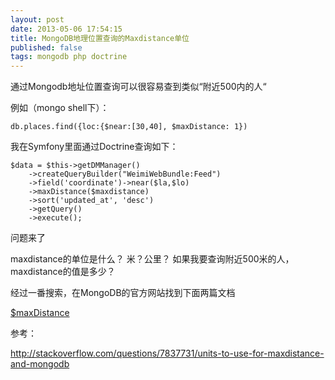 ```yaml
---
layout: post
date: 2013-05-06 17:54:15
title: MongoDB地理位置查询的Maxdistance单位
published: false
tags: mongodb php doctrine
---
```


通过Mongodb地址位置查询可以很容易查到类似“附近500内的人“

例如（mongo shell下）：
	
	db.places.find({loc:{$near:[30,40], $maxDistance: 1})
	
我在Symfony里面通过Doctrine查询如下：
	
	$data = $this->getDMManager()
		->createQueryBuilder("WeimiWebBundle:Feed")
        ->field('coordinate')->near($la,$lo)
        ->maxDistance($maxdistance)
        ->sort('updated_at', 'desc')
        ->getQuery()
        ->execute();
        

问题来了

maxdistance的单位是什么？ 米？公里？
如果我要查询附近500米的人，maxdistance的值是多少？

经过一番搜索，在MongoDB的官方网站找到下面两篇文档

[$maxDistance](http://docs.mongodb.org/manual/reference/operator/maxDistance/)


参考：

<http://stackoverflow.com/questions/7837731/units-to-use-for-maxdistance-and-mongodb>